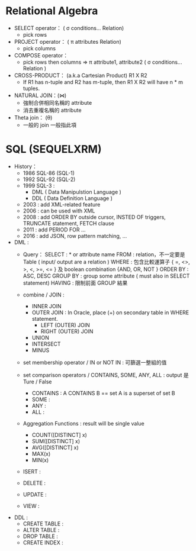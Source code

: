 # Relational Algebra 
* SELECT operator： ( σ conditions... Relation)
    * pick rows
* PROJECT operator： ( π attributes Relation)
    * pick columns
* COMPOSE operator：
    * pick rows then columns 
    => π attribute1, attribute2 ( σ conditions... Relation )
* CROSS-PRODUCT： (a.k.a Cartesian Product) R1 X R2
    * If R1 has n-tuple and R2 has m-tuple, then R1 X R2 will have n * m tuples.
* NATURAL JOIN：(⋈)   
    * 強制合併相同名稱的 attribute
    * 消去重複名稱的 attribute
* Theta join： (θ)
    * 一般的 join 一般指此項

# SQL (SEQUELXRM)
* History：
    * 1986 SQL-86 (SQL-1)
    * 1992 SQL-92 (SQL-2)
    * 1999 SQL-3 : 
        * DML ( Data Manipulstion Language )
        * DDL ( Data Definition Language )
    * 2003 : add XML-related feature
    * 2006 : can be used with XML
    * 2008 : add ORDER BY outside cursor, INSTED OF triggers, TRUNCATE statement, FETCH clause
    * 2011 : add PERIOD FOR ...
    * 2016 : add JSON, row pattern matching, ...
* DML :
    * Query：
        SELECT : * or attribute name
        FROM : relation，不一定要是 Table ( input/ output are a relation )
        WHERE : 包含比較運算子 { =, <>, >, <, >=, <= } 及 boolean combination {AND, OR, NOT }
        ORDER BY : ASC, DESC
        GROUP BY : group some attribute ( must also in SELECT statement)
        HAVING : 限制前面 GROUP 結果

    * combine / JOIN : 
        * INNER JOIN
        * OUTER JOIN : In Oracle, place (+) on secondary table in WHERE statement.
            * LEFT (OUTER) JOIN
            * RIGHT (OUTER) JOIN
        * UNION
        * INTERSECT
        * MINUS
    * set membership operator / IN or NOT IN : 可篩選一整組的值
    * set comparison operators / CONTAINS, SOME, ANY, ALL : output 是 Ture / False
        * CONTAINS : A CONTAINS B == set A is a superset of set B
        * SOME :
        * ANY :
        * ALL :
    * Aggregation Functions : result will be single value
        * COUNT([DISTINCT] x)
        * SUM([DISTINCT] x)
        * AVG([DISTINCT] x)
        * MAX(x)
        * MIN(x)
    * ISERT :
    * DELETE :
    * UPDATE :
    * VIEW :
* DDL :
    * CREATE TABLE :
    * ALTER TABLE :
    * DROP TABLE :
    * CREATE INDEX :
